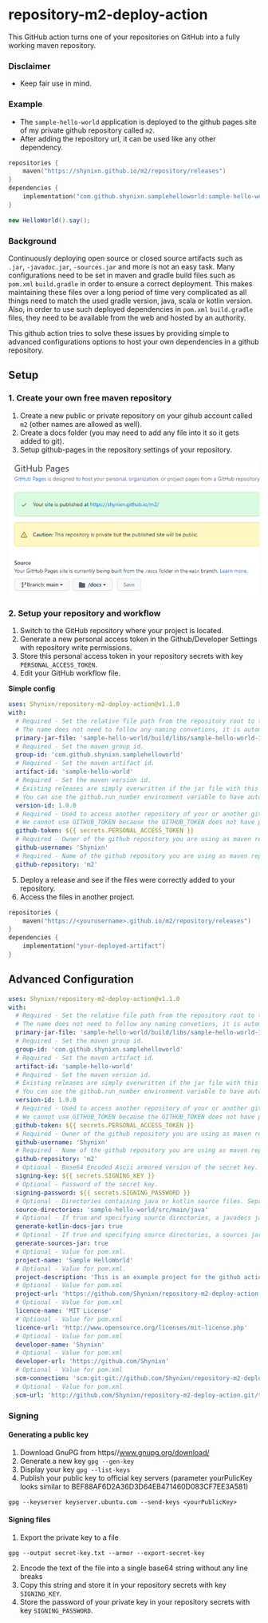# repository-m2-deploy-action

This GitHub action turns one of your repositories on GitHub into a fully working maven repository.

### Disclaimer

* Keep fair use in mind.

### Example

* The ``sample-hello-world`` application is deployed to the github pages site of my private github repository
  called ``m2``.
* After adding the repository url, it can be used like any other dependency. 

```kotlin
repositories {
    maven("https://shynixn.github.io/m2/repository/releases")
}
dependencies {
    implementation("com.github.shynixn.samplehelloworld:sample-hello-world:1.0.0")
}
```

```Java
new HelloWorld().say();
```

### Background

Continuously deploying open source or closed source artifacts such as ``.jar``, ``-javadoc.jar``, ``-sources.jar`` and
more is not an easy task. Many configurations need to be set in maven and gradle build files such
as ``pom.xml`` ``build.gradle`` in order to ensure a correct deployment. This makes maintaining these files over a long
period of time very complicated as all things need to match the used gradle version, java, scala or kotlin version.
Also, in order to use such deployed dependencies in ``pom.xml`` ``build.gradle`` files, they need to be available from
the web and hosted by an authority.

This github action tries to solve these issues by providing simple to advanced configurations options to host your own
dependencies in a github repository.

## Setup

### 1. Create your own free maven repository

1. Create a new public or private repository on your gihub account called ``m2`` (other names are allowed as well).
2. Create a docs folder (you may need to add any file into it so it gets added to git).
3. Setup github-pages in the repository settings of your repository.

![Page Settings](resources/1.png)

### 2. Setup your repository and workflow

1. Switch to the GitHub repository where your project is located.
2. Generate a new personal access token in the Github/Developer Settings with repository write permissions.
3. Store this personal access token in your repository secrets with key ``PERSONAL_ACCESS_TOKEN``.
4. Edit your GitHub workflow file.

**Simple config**
```yaml
uses: Shynixn/repository-m2-deploy-action@v1.1.0
with:
  # Required - Set the relative file path from the repository root to the jar file you want to deploy. 
  # The name does not need to follow any naming convetions, it is automatically renamed according to the maven.
  primary-jar-file: 'sample-hello-world/build/libs/sample-hello-world-1.0.0.jar'
  # Required - Set the maven group id.
  group-id: 'com.github.shynixn.samplehelloworld'
  # Required - Set the maven artifact id.
  artifact-id: 'sample-hello-world'
  # Required - Set the maven version id.
  # Existing releases are simply overwritten if the jar file with this version was already deployed. 
  # You can use the github.run_number environment variable to have automatically incrementing version: 1.0.${{ github.run_number }} 
  version-id: 1.0.0
  # Required - Used to access another repository of your or another github account to pull and push data from.
  # We cannot use GITHUB_TOKEN because the GITHUB_TOKEN does not have permissions to post to other private repositories. 
  github-token: ${{ secrets.PERSONAL_ACCESS_TOKEN }}
  # Required - Owner of the github repository you are using as maven repository. 
  github-username: 'Shynixn'
  # Required - Name of the github repository you are using as maven repository.
  github-repository: 'm2'
```

5. Deploy a release and see if the files were correctly added to your repository.
6. Access the files in another project.

```kotlin
repositories {
    maven("https://<yourusername>.github.io/m2/repository/releases")
}
dependencies {
    implementation("your-deployed-artifact")
}
```

## Advanced Configuration

```yaml
uses: Shynixn/repository-m2-deploy-action@v1.1.0
with:
  # Required - Set the relative file path from the repository root to the jar file you want to deploy. 
  # The name does not need to follow any naming convetions, it is automatically renamed according to the maven.
  primary-jar-file: 'sample-hello-world/build/libs/sample-hello-world-1.0.0.jar'
  # Required - Set the maven group id.
  group-id: 'com.github.shynixn.samplehelloworld'
  # Required - Set the maven artifact id.
  artifact-id: 'sample-hello-world'
  # Required - Set the maven version id.
  # Existing releases are simply overwritten if the jar file with this version was already deployed. 
  # You can use the github.run_number environment variable to have automatically incrementing version: 1.0.${{ github.run_number }} 
  version-id: 1.0.0
  # Required - Used to access another repository of your or another github account to pull and push data from.
  # We cannot use GITHUB_TOKEN because the GITHUB_TOKEN does not have permissions to post to other private repositories. 
  github-token: ${{ secrets.PERSONAL_ACCESS_TOKEN }}
  # Required - Owner of the github repository you are using as maven repository. 
  github-username: 'Shynixn'
  # Required - Name of the github repository you are using as maven repository.
  github-repository: 'm2'
  # Optional - Base64 Encoded Ascii armored version of the secret key.
  signing-key: ${{ secrets.SIGNING_KEY }}
  # Optional - Password of the secret key.
  signing-password: ${{ secrets.SIGNING_PASSWORD }}
  # Optional - Directories containing java or kotlin source files. Separated by ; to specify multiple directories.
  source-directories: 'sample-hello-world/src/main/java'
  # Optional - If true and specifying source directories, a javadocs jar file containing kotlin docs gets generated.
  generate-kotlin-docs-jar: true
  # Optional - If true and specifying source directories, a sources jar file containing source files gets generated.
  generate-sources-jar: true
  # Optional - Value for pom.xml.
  project-name: 'Sample HelloWorld'
  # Optional - Value for pom.xml.
  project-description: 'This is an example project for the github action repository-m2-deploy-action.'
  # Optional - Value for pom.xml
  project-url: 'https://github.com/Shynixn/repository-m2-deploy-action'
  # Optional - Value for pom.xml
  licence-name: 'MIT License'
  # Optional - Value for pom.xml
  licence-url: 'http://www.opensource.org/licenses/mit-license.php'
  # Optional - Value for pom.xml
  developer-name: 'Shynixn'
  # Optional - Value for pom.xml
  developer-url: 'https://github.com/Shynixn'
  # Optional - Value for pom.xml
  scm-connection: 'scm:git:git://github.com/Shynixn/repository-m2-deploy-action.git'
  # Optional - Value for pom.xml
  scm-url: 'http://github.com/Shynixn/repository-m2-deploy-action.git/tree/main'
```

### Signing

#### Generating a public key

1. Download GnuPG from https//www.gnupg.org/download/
2. Generate a new key ``gpg --gen-key``
3. Display your key ``gpg --list-keys``
4. Publish your public key to official key servers (parameter yourPulicKey looks similar to BEF88AF6D2A36D3D64EB471460D083CF7EE3A581)

```shell
gpg --keyserver keyserver.ubuntu.com --send-keys <yourPublicKey>
```

#### Signing files

1. Export the private key to a file

```shell
gpg --output secret-key.txt --armor --export-secret-key
```

2. Encode the text of the file into a single base64 string without any line breaks
3. Copy this string and store it in your repository secrets with key ``SIGNING_KEY``.
4. Store the password of your private key in your repository secrets with key ``SIGNING_PASSWORD``.




